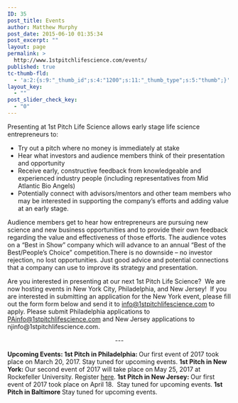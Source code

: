 ```yaml
---
ID: 35
post_title: Events
author: Matthew Murphy
post_date: 2015-06-10 01:35:34
post_excerpt: ""
layout: page
permalink: >
  http://www.1stpitchlifescience.com/events/
published: true
tc-thumb-fld:
  - 'a:2:{s:9:"_thumb_id";s:4:"1200";s:11:"_thumb_type";s:5:"thumb";}'
layout_key:
  - ""
post_slider_check_key:
  - "0"
---
```

Presenting at 1st Pitch Life Science allows early stage life science entrepreneurs to:
<ul>
 	<li>Try out a pitch where no money is immediately at stake</li>
 	<li>Hear what investors and audience members think of their presentation and opportunity</li>
 	<li>Receive early, constructive feedback from knowledgeable and experienced industry people (including representatives from Mid Atlantic Bio Angels)</li>
 	<li>Potentially connect with advisors/mentors and other team members who may be interested in supporting the company’s efforts and adding value at an early stage.</li>
</ul>
Audience members get to hear how entrepreneurs are pursuing new science and new business opportunities and to provide their own feedback regarding the value and effectiveness of those efforts. The audience votes on a “Best in Show” company which will advance to an annual “Best of the Best/People’s Choice” competition.There is no downside – no investor rejection, no lost opportunities. Just good advice and potential connections that a company can use to improve its strategy and presentation.
<p title="Page 1">Are you interested in presenting at our next 1st Pitch Life Science?  We are now hosting events in New York City, Philadelphia, and New Jersey!  If you are interested in submitting an application for the New York event, please fill out the form form below and send it to <a href="mailto:info@1stpitchlifescience.com">info@1stpitchlifescience.com</a> to apply. Please submit Philadelphia applications to <a href="mailto:PAinfo@1stpitchlifescience.com">PAinfo@1stpitchlifescience.com</a> and New Jersey applications to njinfo@1stpitchlifescience.com.</p>

<div style="text-align: center;" title="Page 1">---</div>
<p title="Page 1"><strong>Upcoming Events: </strong><strong>1st Pitch in Philadelphia: </strong>Our first event of 2017 took place on March 20, 2017. Stay tuned for upcoming events. <strong>1st Pitch in New York: </strong>Our second event of 2017 will take place on<strong> </strong>May 25, 2017 at Rockefeller University. Register <a href="http://www.1stpitchNYmay2017.eventbrite.com">here</a>. <strong>1st Pitch in New Jersey: </strong>Our first event of 2017 took place on April 18.  Stay tuned for upcoming events. <strong>1st Pitch in Baltimore </strong>Stay tuned for upcoming events.</p>